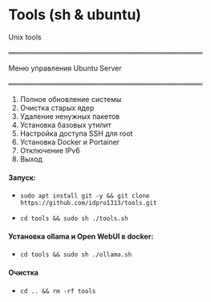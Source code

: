 # Tools (sh & ubuntu)
Unix tools 

═══════════════════════════════════════

Меню управления Ubuntu Server

═══════════════════════════════════════
 1. Полное обновление системы
 2. Очистка старых ядер
 3. Удаление ненужных пакетов
 4. Установка базовых утилит
 5. Настройка доступа SSH для root
 6. Установка Docker и Portainer
 7. Отключение IPv6
 8. Выход
    

#### Запуск:
-     sudo apt install git -y && git clone https://github.com/idpro1313/tools.git
-     cd tools && sudo sh ./tools.sh

#### Установка ollama и Open WebUI в docker:
-     cd tools && sudo sh ./ollama.sh

#### Очистка 
-     cd .. && rm -rf tools 
